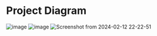 # Project Diagram
![image](https://github.com/TonyCui623/Tony-Tylor-Project-Repo/assets/25069894/a0c79821-b03b-4308-ae97-2facf6b4ce41)
![image](https://github.com/TonyCui623/Tony-Tylor-Project-Repo/assets/25069894/33457863-d2cd-410e-a141-ec06bfca4210)
![Screenshot from 2024-02-12 22-22-51](https://github.com/TonyCui623/Tony-Tylor-Project-Repo/assets/25069894/aa4a5757-d356-4310-833f-27dc6d2d954f)

